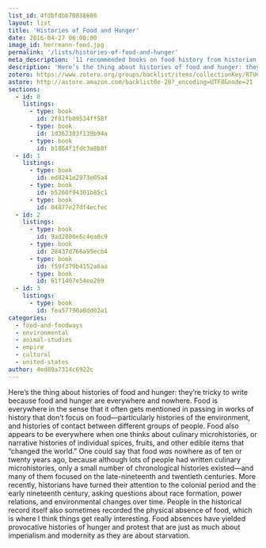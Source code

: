 ```yaml
---
list_id: 4fdbfdbb70838608
layout: list
title: 'Histories of Food and Hunger'
date: 2016-04-27 06:00:00
image_id: herrmann-food.jpg
permalink: '/lists/histories-of-food-and-hunger'
meta_description: '11 recommended books on food history from historian Rachel Herrmann'
description: 'Here’s the thing about histories of food and hunger: they’re tricky to write because food and hunger are everywhere and nowhere. Food is everywhere in the sense that it often gets mentioned in passing in works of history that don’t focus on food. One could say that food _was_ nowhere as of ten or twenty years ago; only a small number of chronological histories existed—and many of them focused on the late-nineteenth and twentieth centuries. More recently, historians have turned their attention to the colonial period and the early nineteenth century, asking questions about race formation, power relations, and environmental changes over time.'
zotero: https://www.zotero.org/groups/backlist/items/collectionKey/RTUG7CKK
astore: http://astore.amazon.com/backlist0e-20?_encoding=UTF8&node=21
sections: 
  - id: 0
    listings:
      - type: book
        id: 2f81fb09534ff58f
      - type: book
        id: 1d362383f139b94a
      - type: book
        id: b1864f1fdc3a8b8f
  - id: 1
    listings:
      - type: book
        id: ed8241e2973e05a4
      - type: book
        id: b5260f94301b85c1
      - type: book
        id: 04877e27df4ecfec
  - id: 2
    listings:
      - type: book
        id: 9ad2800e6c4ea8c9
      - type: book
        id: 28437d766a95ecb4
      - type: book
        id: f59f379b4152a6aa
      - type: book
        id: 61f1407e54ee269
  - id: 3
    listings:
      - type: book
        id: fea57790a0dd02a1
categories:
  - food-and-foodways
  - environmental
  - animal-studies
  - empire
  - cultural
  - united-states
author: 4ed89a7314c6922c
---
```

Here’s the thing about histories of food and hunger: they’re tricky to write because food and hunger are everywhere and nowhere. Food is everywhere in the sense that it often gets mentioned in passing in works of history that don’t focus on food—particularly histories of the environment, and histories of contact between different groups of people. Food also appears to be everywhere when one thinks about culinary microhistories, or narrative histories of individual spices, fruits, and other edible items that “changed the world.” One could say that food _was_ nowhere as of ten or twenty years ago, because although lots of people had written culinary microhistories, only a small number of chronological histories existed—and many of them focused on the late-nineteenth and twentieth centuries. More recently, historians have turned their attention to the colonial period and the early nineteenth century, asking questions about race formation, power relations, and environmental changes over time. People in the historical record itself also sometimes recorded the physical absence of food, which is where I think things get really interesting. Food absences have yielded provocative histories of hunger and protest that are just as much about imperialism and modernity as they are about starvation. 

